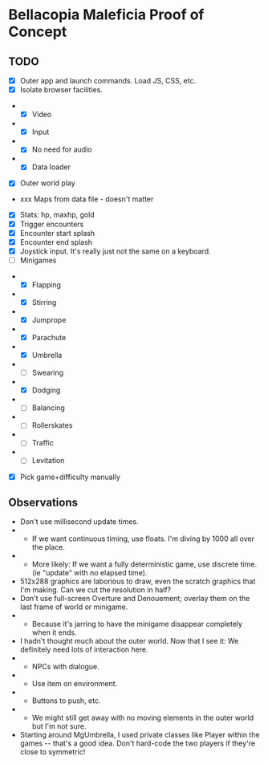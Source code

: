 # Bellacopia Maleficia Proof of Concept

## TODO

- [x] Outer app and launch commands. Load JS, CSS, etc.
- [x] Isolate browser facilities.
- - [x] Video
- - [x] Input
- - [x] No need for audio
- - [x] Data loader
- [x] Outer world play
- xxx Maps from data file - doesn't matter
- [x] Stats: hp, maxhp, gold
- [x] Trigger encounters
- [x] Encounter start splash
- [x] Encounter end splash
- [x] Joystick input. It's really just not the same on a keyboard.
- [ ] Minigames
- - [x] Flapping
- - [x] Stirring
- - [x] Jumprope
- - [x] Parachute
- - [x] Umbrella
- - [ ] Swearing
- - [x] Dodging
- - [ ] Balancing
- - [ ] Rollerskates
- - [ ] Traffic
- - [ ] Levitation
- [x] Pick game+difficulty manually

## Observations

- Don't use millisecond update times.
- - If we want continuous timing, use floats. I'm diving by 1000 all over the place.
- - More likely: If we want a fully deterministic game, use discrete time. (ie "update" with no elapsed time).
- 512x288 graphics are laborious to draw, even the scratch graphics that I'm making. Can we cut the resolution in half?
- Don't use full-screen Overture and Denouement; overlay them on the last frame of world or minigame.
- - Because it's jarring to have the minigame disappear completely when it ends.
- I hadn't thought much about the outer world. Now that I see it: We definitely need lots of interaction here.
- - NPCs with dialogue.
- - Use item on environment.
- - Buttons to push, etc.
- - We might still get away with no moving elements in the outer world but I'm not sure.
- Starting around MgUmbrella, I used private classes like Player within the games -- that's a good idea. Don't hard-code the two players if they're close to symmetric!
